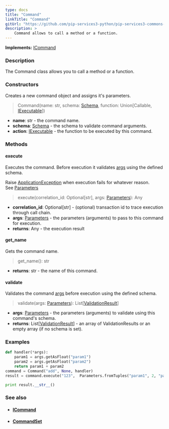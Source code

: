 ```yaml
---
type: docs
title: "Command"
linkTitle: "Command"
gitUrl: "https://github.com/pip-services3-python/pip-services3-commons-python"
description: > 
    Command allows to call a method or a function.
---
```


**Implements:** [ICommand](../icommand)

### Description

The Command class allows you to call a method or a function.

### Constructors

Creates a new command object and assigns it's parameters.

> Command(name: str, schema: [Schema](../../validate/schema), function: Union[Callable, [IExecutable](../../run/iexecutable)])

- **name**: str - the command name.
- **schema**: [Schema](../../validate/schema) - the schema to validate command arguments.
- **action**:  [IExecutable](../../run/iexecutable) - the function to be executed by this command.


### Methods

#### execute
Executes the command. Before execution it validates [args](../../run/parameters) using the defined schema.

Raise [ApplicationException](../../errors/application_exception) when execution fails for whatever reason.  
See [Parameters](../../run/parameters)

> execute(correlation_id: Optional[str], args: [Parameters](../../run/parameters)): Any

- **correlation_id**: Optional[str] - (optional) transaction id to trace execution through call chain.
- **args**: [Parameters](../../run/parameters) - the parameters (arguments) to pass to this command for execution.
- **returns**: Any - the execution result

#### get_name
Gets the command name.

> get_name(): str

- **returns**: str - the name of this command. 

#### validate
Validates the command [args](../../run/parameters) before execution using the defined schema.

> validate(args: [Parameters](../../run/parameters)): List[[ValidationResult](../../validate/validation_result)]

- **args**: [Parameters](../../run/parameters) - the parameters (arguments) to validate using this command's schema.
- **returns**: List[[ValidationResult](../../validate/validation_result)] - an array of ValidationResults or an empty array (if no schema is set).

### Examples

```python
def handler(*args):
    param1 = args.getAsFloat("param1")
    param2 = args.getAsFloat("param2")
    return param1 + param2
command = Command("add", None, handler)
result = command.execute("123",  Parameters.fromTuples("param1", 2, "param2", 2))

print result.__str__()
```

### See also
- #### [ICommand](../icommand)
- #### [CommandSet](../command_set) 
